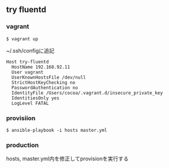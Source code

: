 ## try fluentd

### vagrant

    $ vagrant up

~/.ssh/configに追記

```
Host try-fluentd
  HostName 192.168.92.11
  User vagrant
  UserKnownHostsFile /dev/null
  StrictHostKeyChecking no
  PasswordAuthentication no
  IdentityFile /Users/cocoa/.vagrant.d/insecure_private_key
  IdentitiesOnly yes
  LogLevel FATAL
```

### provisiion

    $ ansible-playbook -i hosts master.yml

### production

hosts, master.yml内を修正してprovisionを実行する
